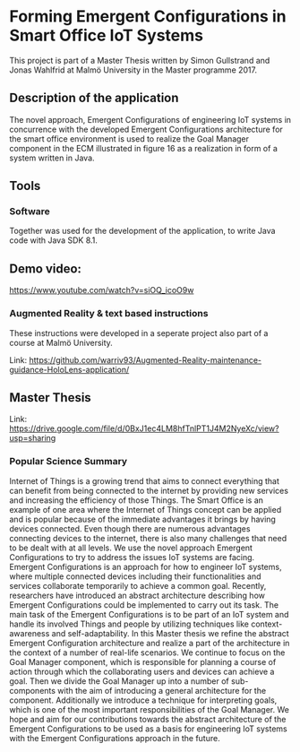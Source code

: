 # Forming Emergent Configurations in Smart Office IoT Systems
This project is part of a Master Thesis written by Simon Gullstrand and Jonas Wahlfrid at Malmö University in the Master programme 2017.

## Description of the application 
The novel approach, Emergent Configurations of engineering IoT systems in concurrence with the developed Emergent Configurations 
architecture for the smart office environment is used to realize 
the Goal Manager component in the ECM illustrated in figure 16 as a realization in form of a system written in Java.

## Tools
### Software 
Together was used for the development of the application, to write Java code with Java SDK 8.1.

## Demo video:
https://www.youtube.com/watch?v=siOQ_icoO9w

### Augmented Reality & text based instructions 
These instructions were developed in a seperate project also part of a course at Malmö University. 

Link: https://github.com/warriv93/Augmented-Reality-maintenance-guidance-HoloLens-application/

## Master Thesis
Link: https://drive.google.com/file/d/0BxJ1ec4LM8hfTnlPT1J4M2NyeXc/view?usp=sharing 

### Popular Science Summary
Internet of Things is a growing trend that aims to connect everything that can benefit from
being connected to the internet by providing new services and increasing the efficiency of
those Things. The Smart Office is an example of one area where the Internet of Things
concept can be applied and is popular because of the immediate advantages it brings by
having devices connected. Even though there are numerous advantages connecting devices
to the internet, there is also many challenges that need to be dealt with at all levels.
We use the novel approach Emergent Configurations to try to address the issues IoT systems
are facing. Emergent Configurations is an approach for how to engineer IoT systems,
where multiple connected devices including their functionalities and services collaborate
temporarily to achieve a common goal. Recently, researchers have introduced an abstract
architecture describing how Emergent Configurations could be implemented to carry out
its task. The main task of the Emergent Configurations is to be part of an IoT system and
handle its involved Things and people by utilizing techniques like context-awareness and
self-adaptability.
In this Master thesis we refine the abstract Emergent Configuration architecture and
realize a part of the architecture in the context of a number of real-life scenarios. We
continue to focus on the Goal Manager component, which is responsible for planning a
course of action through which the collaborating users and devices can achieve a goal.
Then we divide the Goal Manager up into a number of sub-components with the aim
of introducing a general architecture for the component. Additionally we introduce a
technique for interpreting goals, which is one of the most important responsibilities of the
Goal Manager. We hope and aim for our contributions towards the abstract architecture
of the Emergent Configurations to be used as a basis for engineering IoT systems with the
Emergent Configurations approach in the future.
